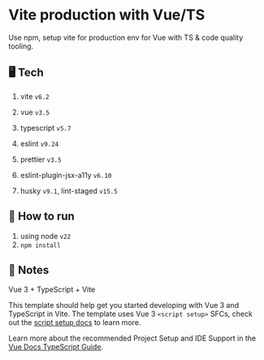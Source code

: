 # Vite production with Vue/TS

Use npm, setup vite for production env for Vue with TS &amp; code quality tooling.

## 🖥️ Tech

1. vite `v6.2`
2. vue `v3.5`
3. typescript `v5.7`

4. eslint `v9.24`
5. prettier `v3.5`
6. eslint-plugin-jsx-a11y `v6.10`
7. husky `v9.1`, lint-staged `v15.5`

## 🚀 How to run

1. using node `v22`
2. `npm install`

## 📝 Notes

Vue 3 + TypeScript + Vite

This template should help get you started developing with Vue 3 and TypeScript in Vite. The template uses Vue 3 `<script setup>` SFCs, check out the [script setup docs](https://v3.vuejs.org/api/sfc-script-setup.html#sfc-script-setup) to learn more.

Learn more about the recommended Project Setup and IDE Support in the [Vue Docs TypeScript Guide](https://vuejs.org/guide/typescript/overview.html#project-setup).
